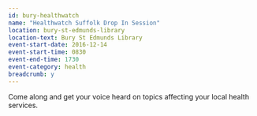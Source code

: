 ```yaml
---
id: bury-healthwatch
name: "Healthwatch Suffolk Drop In Session"
location: bury-st-edmunds-library
location-text: Bury St Edmunds Library
event-start-date: 2016-12-14
event-start-time: 0830
event-end-time: 1730
event-category: health
breadcrumb: y
---
```


Come along and get your voice heard on topics affecting your local health services.

